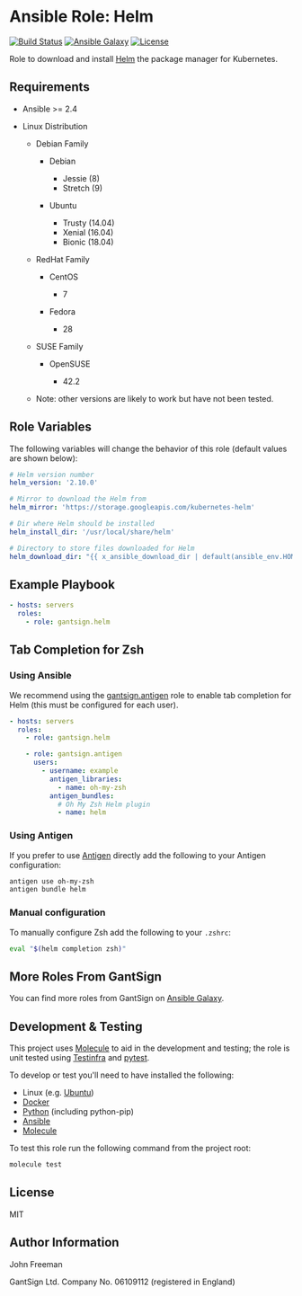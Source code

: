 Ansible Role: Helm
==================

[![Build Status](https://travis-ci.com/gantsign/ansible_role_helm.svg?branch=master)](https://travis-ci.com/gantsign/ansible_role_helm)
[![Ansible Galaxy](https://img.shields.io/badge/ansible--galaxy-gantsign.helm-blue.svg)](https://galaxy.ansible.com/gantsign/helm)
[![License](https://img.shields.io/badge/license-MIT-blue.svg)](https://raw.githubusercontent.com/gantsign/ansible_role_helm/master/LICENSE)

Role to download and install [Helm](https://helm.sh) the package manager for
Kubernetes.

Requirements
------------

* Ansible >= 2.4

* Linux Distribution

    * Debian Family

        * Debian

            * Jessie (8)
            * Stretch (9)

        * Ubuntu

            * Trusty (14.04)
            * Xenial (16.04)
            * Bionic (18.04)

    * RedHat Family

        * CentOS

            * 7

        * Fedora

            * 28

    * SUSE Family

        * OpenSUSE

            * 42.2

    * Note: other versions are likely to work but have not been tested.

Role Variables
--------------

The following variables will change the behavior of this role (default values
are shown below):

```yaml
# Helm version number
helm_version: '2.10.0'

# Mirror to download the Helm from
helm_mirror: 'https://storage.googleapis.com/kubernetes-helm'

# Dir where Helm should be installed
helm_install_dir: '/usr/local/share/helm'

# Directory to store files downloaded for Helm
helm_download_dir: "{{ x_ansible_download_dir | default(ansible_env.HOME + '/.ansible/tmp/downloads') }}"
```

Example Playbook
----------------

```yaml
- hosts: servers
  roles:
    - role: gantsign.helm
```

Tab Completion for Zsh
----------------------

### Using Ansible

We recommend using the
[gantsign.antigen](https://galaxy.ansible.com/gantsign/antigen) role to enable
tab completion for Helm (this must be configured for each user).

```yaml
- hosts: servers
  roles:
    - role: gantsign.helm

    - role: gantsign.antigen
      users:
        - username: example
          antigen_libraries:
            - name: oh-my-zsh
          antigen_bundles:
            # Oh My Zsh Helm plugin
            - name: helm
```

### Using Antigen

If you prefer to use [Antigen](https://github.com/zsh-users/antigen) directly
add the following to your Antigen configuration:

```bash
antigen use oh-my-zsh
antigen bundle helm
```

### Manual configuration

To manually configure Zsh add the following to your `.zshrc`:

```bash
eval "$(helm completion zsh)"
```

More Roles From GantSign
------------------------

You can find more roles from GantSign on
[Ansible Galaxy](https://galaxy.ansible.com/gantsign).

Development & Testing
---------------------

This project uses [Molecule](http://molecule.readthedocs.io/) to aid in the
development and testing; the role is unit tested using
[Testinfra](http://testinfra.readthedocs.io/) and
[pytest](http://docs.pytest.org/).

To develop or test you'll need to have installed the following:

* Linux (e.g. [Ubuntu](http://www.ubuntu.com/))
* [Docker](https://www.docker.com/)
* [Python](https://www.python.org/) (including python-pip)
* [Ansible](https://www.ansible.com/)
* [Molecule](http://molecule.readthedocs.io/)

To test this role run the following command from the project root:

```bash
molecule test
```

License
-------

MIT

Author Information
------------------

John Freeman

GantSign Ltd.
Company No. 06109112 (registered in England)
